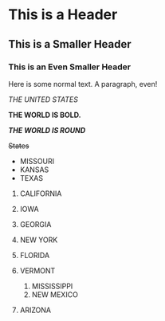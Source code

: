 # This is a Header

## This is a Smaller Header

### This is an Even Smaller Header

Here is some normal text. A paragraph, even!

_THE UNITED STATES_

**THE WORLD IS BOLD.**

**_THE WORLD IS ROUND_**

~~States~~

- MISSOURI
- KANSAS
- TEXAS

1. CALIFORNIA
2. IOWA
3. GEORGIA

1. NEW YORK
2. FLORIDA
3. VERMONT
	1. MISSISSIPPI
	2. NEW MEXICO
4. ARIZONA
